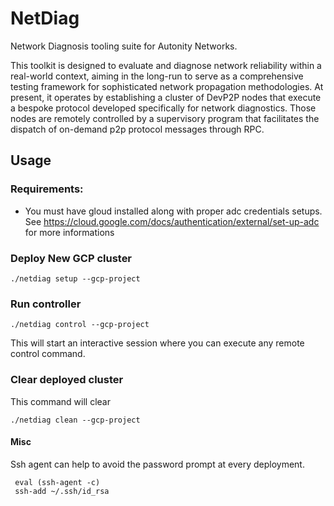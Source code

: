 # NetDiag

Network Diagnosis tooling suite for Autonity Networks. 

This toolkit is designed to evaluate and diagnose network reliability within a real-world context, aiming in the
long-run to serve as a comprehensive testing framework for sophisticated network propagation methodologies.
At present, it operates by establishing a cluster of DevP2P nodes that execute a bespoke protocol
developed specifically for network diagnostics. Those nodes are remotely controlled by a supervisory program that
facilitates the dispatch of on-demand p2p protocol messages through RPC.

## Usage
### Requirements:

- You must have gloud installed along with proper adc credentials setups. 
See https://cloud.google.com/docs/authentication/external/set-up-adc for more informations

### Deploy New GCP cluster

`./netdiag setup --gcp-project`

### Run controller

`./netdiag control --gcp-project`

This will start an interactive session where you can execute any remote control command.

### Clear deployed cluster

This command will clear

`./netdiag clean --gcp-project`

#### Misc

Ssh agent can help to avoid the password prompt at every deployment.

```
 eval (ssh-agent -c) 
 ssh-add ~/.ssh/id_rsa
```

